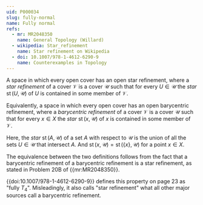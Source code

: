 ```yaml
---
uid: P000034
slug: fully-normal
name: Fully normal
refs:
  - mr: MR2048350
    name: General Topology (Willard)
  - wikipedia: Star_refinement
    name: Star refinement on Wikipedia
  - doi: 10.1007/978-1-4612-6290-9
    name: Counterexamples in Topology
---
```


A space in which every open cover has an open star refinement, where a *star refinement* of a cover $\mathcal V$ is a cover $\mathcal U$ such that for every $U\in\mathcal U$ the *star* $\operatorname{st}(U,\mathcal U)$ of $U$ is contained in some member of $\mathcal V$.

Equivalently, a space in which every open cover has an open barycentric refinement, where a *barycentric refinement* of a cover $\mathcal V$ is a cover $\mathcal U$ such that for every $x\in X$ the *star* $\operatorname{st}(x,\mathcal U)$ of $x$ is contained in some member of $\mathcal V$.

Here, the *star* $\operatorname{st}(A,\mathcal U)$ of a set $A$ with respect to $\mathcal U$ is the union of all the sets $U\in\mathcal U$ that intersect $A$.  And $\operatorname{st}(x,\mathcal U)=\operatorname{st}(\{x\},\mathcal U)$ for a point $x\in X$.

The equivalence between the two definitions follows from the fact that a barycentric refinement of a barycentric refinement is a star refinement, as stated in Problem 20B of {{mr:MR2048350}}.

{{doi:10.1007/978-1-4612-6290-9}} defines this property on page 23 as "fully $T_4$".  Misleadingly, it also calls "star refinement" what all other major sources call a barycentric refinement.

